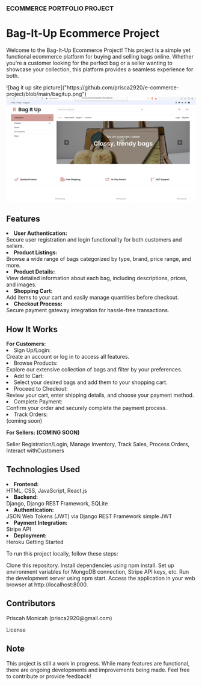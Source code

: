 <h3> ECOMMERCE PORTFOLIO PROJECT</h3>

<h1> Bag-It-Up Ecommerce Project </h1>
<p> Welcome to the Bag-It-Up Ecommerce Project! This project is a simple yet functional ecommerce platform for buying and selling bags online. Whether you're a customer looking for the perfect bag or a seller wanting to showcase your collection, this platform provides a seamless experience for both.
</p>
![bag it up site picture]("https://github.com/prisca2920/e-commerce-project/blob/main/bagitup.png")
<img src="bagitup.png" alt="Alt Text">

<h2> Features </h2>
<li><b>User Authentication: </b></li>Secure user registration and login functionality for both customers and sellers.
<li><b>Product Listings: </b></li>Browse a wide range of bags categorized by type, brand, price range, and more.
<li><b>Product Details: </b></li>View detailed information about each bag, including descriptions, prices, and images.
<li><b>Shopping Cart:</b></li> Add items to your cart and easily manage quantities before checkout.
<li><b>Checkout Process:</b></li> Secure payment gateway integration for hassle-free transactions.


<h2> How It Works </h2>
<b>For Customers:</b>
<li>Sign Up/Login: </li>Create an account or log in to access all features.
<li>Browse Products: </li>Explore our extensive collection of bags and filter by your preferences.
<li>Add to Cart: <li>Select your desired bags and add them to your shopping cart.
<li>Proceed to Checkout:</li>Review your cart, enter shipping details, and choose your payment method.
<li>Complete Payment:</li> Confirm your order and securely complete the payment process.
<li>Track Orders: </li> (coming soon)

<b> For Sellers: (COMING SOON) </b>
<p>
Seller Registration/Login,
Manage Inventory,
Track Sales,
Process Orders,
Interact withCustomers
</p>

<h2> Technologies Used </h2>
<li><b>Frontend:</b></li> HTML, CSS, JavaScript, React.js
<li><b>Backend:</b></li> Django, Django REST Framework, SQLite
<li><b>Authentication:</b></li> JSON Web Tokens (JWT) via Django REST Framework simple JWT
<li><b>Payment Integration:</b></li> Stripe API
<li><b>Deployment:</b></li> Heroku
Getting Started

To run this project locally, follow these steps:

Clone this repository.
Install dependencies using npm install.
Set up environment variables for MongoDB connection, Stripe API keys, etc.
Run the development server using npm start.
Access the application in your web browser at http://localhost:8000.

<h2>Contributors</h2>
Priscah Monicah (prisca2920@gmail.com)

License


<h2> Note</h2>
This project is still a work in progress. While many features are functional, there are ongoing developments and improvements being made. Feel free to contribute or provide feedback!


